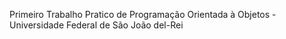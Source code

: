 Primeiro Trabalho Pratico de Programação Orientada à Objetos - Universidade Federal de São João del-Rei